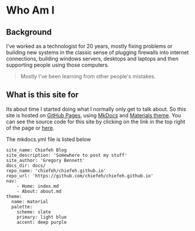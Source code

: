 # Who Am I

## Background

I've worked as a technologist for 20 years, mostly fixing problems or building
new systems in the classic sense of plugging firewalls into internet connections,
building windows servers, desktops and laptops and then supporting people
using those computers.

> Mostly I've been learning from other people's mistakes.

## What is this site for

Its about time I started doing what I normally only get to talk about.
So this site is hosted on [GitHub Pages](https://pages.github.com/),
using [MkDocs](https://mkdocs.readthedocs.io/en/stable/) and
[Materials theme](https://squidfunk.github.io/mkdocs-material/).
You can see the source code for this site by clicking on the link in the top
right of the page or [here](https://github.com/chiefeh/chiefeh.github.io).

The mkdocs.yml file is listed below

    site_name: Chiefeh Blog
    site_description: 'Somewhere to post my stuff'
    site_author: 'Gregory Bennett'
    docs_dir: docs/
    repo_name: 'chiefeh/chiefeh.github.io'
    repo_url: 'https://github.com/chiefeh/chiefeh.github.io'
    nav:
        - Home: index.md
        - About: about.md
    theme:
      name: material
      palette:
        scheme: slate
        primary: light blue
        accent: deep purple
